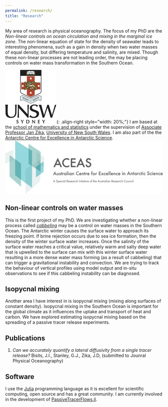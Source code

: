 ```yaml
---
permalink: /research/
title: "Research"
---
```


My area of research is physical oceanography.
The focus of my PhD are the *Non-linear controls on ocean circulation and mixing in the marginal ice zone*.
The non-linear equation of state for the density of seawater leads to interesting phenomena, such as a gain in density when two water masses of equal density, but differing temperature and salinity, are mixed.
Though these non-linear processes are not leading order, the may be placing controls on water mass transformation in the Southern Ocean.

![image-right](/assets/images/unsw-crest.png){: .align-right style="width: 20%;"} I am based at the [school of mathematics and statistics](https://www.unsw.edu.au/science/our-schools/maths) under the supervision of [Associate Professor Jan Zika](https://sites.google.com/view/janzika/home), [University of New South Wales](https://www.unsw.edu.au/).
I am also part of the the [Antarctic Centre for Excellence in Antarctic Science](https://antarctic.org.au/).
![image](/assets/images/ACEAS_logo_1.png)

## Non-linear controls on water masses

This is the first project of my PhD.
We are investigating whether a non-linear process called [*cabbeling*](https://en.wikipedia.org/wiki/Cabbeling) may be a control on water masses in the Southern Ocean.
The Antarctic winter causes the surface water to approach its freezing point.
If brine rejection occurs due to sea ice formation, then the density of the winter surface water increases.
Once the salinity of the surface water reaches a critical value, relatively warm and salty deep water that is upwelled to the surface can mix with this winter surface water resulting in a more dense water mass forming (as a result of cabbeling) that can trigger a gravitational instability and convection.
We are trying to track the behaviour of vertical profiles using model output and in-situ observations to see if this cabbeling instability can be diagnosed.

## Isopycnal mixing

Another area I have interest in is isopycnal mixing (mixing along surfaces of constant density).
Isopycnal mixing in the Southern Ocean is important for the global climate as it influences the uptake and transport of heat and carbon.
We have explored estimating isopycnal mixing based on the spreading of a passive tracer release experiments.

<!--
## Water quality

Maybe put this?
-->

## Publications

1. *Can we accurately quantify a lateral diffusivity from a single tracer release?* Bisits, J.I., Stanley, G.J., Zika, J.D, (submitted to Jounral Physical Oceanography)

## Software

I use the [Julia](https://julialang.org/) programming language as it is excellent for scientific computing, open source and has a great community.
I am currently involved in the development of [PassiveTracerFlows.jl](https://fourierflows.github.io/PassiveTracerFlowsDocumentation/stable/).
